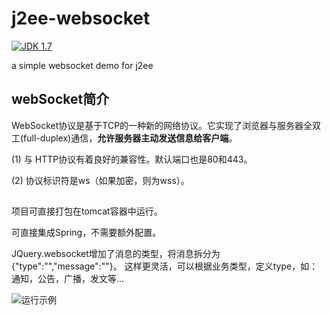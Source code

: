 # j2ee-websocket
[![JDK 1.7](https://img.shields.io/badge/JDK-1.7-green.svg "JDK 1.7")]()

a simple websocket demo for j2ee

## webSocket简介

WebSocket协议是基于TCP的一种新的网络协议。它实现了浏览器与服务器全双工(full-duplex)通信，**允许服务器主动发送信息给客户端**。

(1) 与 HTTP协议有着良好的兼容性。默认端口也是80和443。

(2) 协议标识符是ws（如果加密，则为wss）。

## 

项目可直接打包在tomcat容器中运行。

可直接集成Spring，不需要额外配置。

JQuery.websocket增加了消息的类型，将消息拆分为{"type":"","message":""}。
这样更灵活，可以根据业务类型，定义type，如：通知，公告，广播，发文等...

![](https://github.com/cnsvili/j2ee-websocket/tree/master/src/main/webapp/demo/run-examples.png "运行示例")



